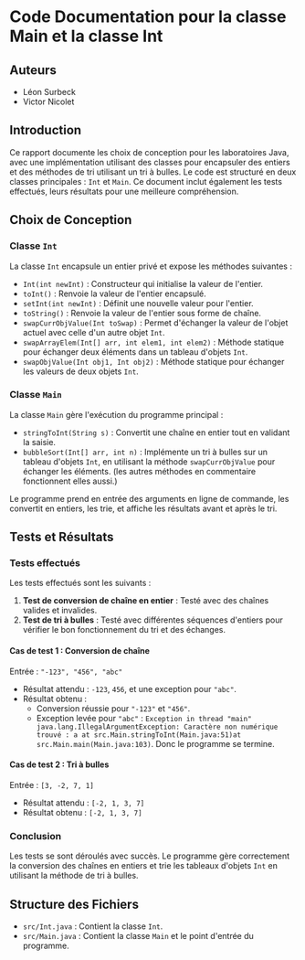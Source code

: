 # Code Documentation pour la classe Main et la classe Int

## Auteurs

- Léon Surbeck
- Victor Nicolet

## Introduction

Ce rapport documente les choix de conception pour les laboratoires Java, avec une implémentation utilisant des classes pour encapsuler des entiers et des méthodes de tri utilisant un tri à bulles. Le code est structuré en deux classes principales : `Int` et `Main`. Ce document inclut également les tests effectués, leurs résultats pour une meilleure compréhension.

## Choix de Conception

### Classe `Int`

La classe `Int` encapsule un entier privé et expose les méthodes suivantes :

- `Int(int newInt)` : Constructeur qui initialise la valeur de l'entier.
- `toInt()` : Renvoie la valeur de l'entier encapsulé.
- `setInt(int newInt)` : Définit une nouvelle valeur pour l'entier.
- `toString()` : Renvoie la valeur de l'entier sous forme de chaîne.
- `swapCurrObjValue(Int toSwap)` : Permet d'échanger la valeur de l'objet actuel avec celle d'un autre objet `Int`.
- `swapArrayElem(Int[] arr, int elem1, int elem2)` : Méthode statique pour échanger deux éléments dans un tableau d'objets `Int`.
- `swapObjValue(Int obj1, Int obj2)` : Méthode statique pour échanger les valeurs de deux objets `Int`.

### Classe `Main`

La classe `Main` gère l'exécution du programme principal :

- `stringToInt(String s)` : Convertit une chaîne en entier tout en validant la saisie.
- `bubbleSort(Int[] arr, int n)` : Implémente un tri à bulles sur un tableau d'objets `Int`, en utilisant la méthode `swapCurrObjValue` pour échanger les éléments. (les autres méthodes en commentaire fonctionnent elles aussi.)

Le programme prend en entrée des arguments en ligne de commande, les convertit en entiers, les trie, et affiche les résultats avant et après le tri.

## Tests et Résultats

### Tests effectués

Les tests effectués sont les suivants :

1. **Test de conversion de chaîne en entier** : Testé avec des chaînes valides et invalides.
2. **Test de tri à bulles** : Testé avec différentes séquences d'entiers pour vérifier le bon fonctionnement du tri et des échanges.

#### Cas de test 1 : Conversion de chaîne

Entrée : `"-123", "456", "abc"`

- Résultat attendu : `-123`, `456`, et une exception pour `"abc"`.
- Résultat obtenu :
  - Conversion réussie pour `"-123"` et `"456"`.
  - Exception levée pour `"abc"` : `Exception in thread "main" java.lang.IllegalArgumentException: Caractère non numérique trouvé : a at src.Main.stringToInt(Main.java:51)at src.Main.main(Main.java:103)`. Donc le programme se termine.

#### Cas de test 2 : Tri à bulles

Entrée : `[3, -2, 7, 1]`

- Résultat attendu : `[-2, 1, 3, 7]`
- Résultat obtenu : `[-2, 1, 3, 7]`

### Conclusion

Les tests se sont déroulés avec succès. Le programme gère correctement la conversion des chaînes en entiers et trie les tableaux d'objets `Int` en utilisant la méthode de tri à bulles.

## Structure des Fichiers

- `src/Int.java` : Contient la classe `Int`.
- `src/Main.java` : Contient la classe `Main` et le point d'entrée du programme.
